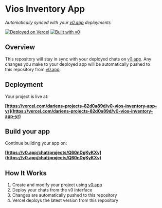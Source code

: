 # Vios Inventory App

*Automatically synced with your [v0.app](https://v0.app) deployments*

[![Deployed on Vercel](https://img.shields.io/badge/Deployed%20on-Vercel-black?style=for-the-badge&logo=vercel)](https://vercel.com/dariens-projects-82d0a89d/v0-vios-inventory-app-yr)
[![Built with v0](https://img.shields.io/badge/Built%20with-v0.app-black?style=for-the-badge)](https://v0.app/chat/projects/Q60nDgKyKXv)

## Overview

This repository will stay in sync with your deployed chats on [v0.app](https://v0.app).
Any changes you make to your deployed app will be automatically pushed to this repository from [v0.app](https://v0.app).

## Deployment

Your project is live at:

**[https://vercel.com/dariens-projects-82d0a89d/v0-vios-inventory-app-yr](https://vercel.com/dariens-projects-82d0a89d/v0-vios-inventory-app-yr)**

## Build your app

Continue building your app on:

**[https://v0.app/chat/projects/Q60nDgKyKXv](https://v0.app/chat/projects/Q60nDgKyKXv)**

## How It Works

1. Create and modify your project using [v0.app](https://v0.app)
2. Deploy your chats from the v0 interface
3. Changes are automatically pushed to this repository
4. Vercel deploys the latest version from this repository